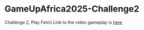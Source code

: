 # GameUpAfrica2025-Challenge2
Challenge 2, Play Fetch
Link to the video gameplay is [here](https://drive.google.com/file/d/19d-T18ChelBqgr5lPwQ2VgdfZkWg1Nmd/view?usp=sharing)
